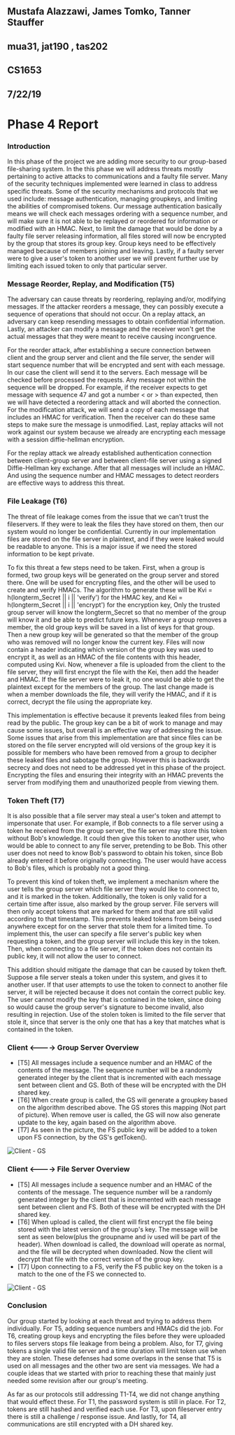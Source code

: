 ## Mustafa Alazzawi, James Tomko, Tanner Stauffer
## mua31, jat190 , tas202
## CS1653
## 7/22/19
# Phase 4 Report
### Introduction

In this phase of the project we are adding more security to our
group-based file-sharing system. In the this phase we will address
threats mostly pertaining to active attacks to communications and a
faulty file server. Many of the security techniques implemented were
learned in class to address specific threats. Some of the security
mechanisms and protocols that we used include: message authentication,
managing groupkeys, and limiting the abilities of compromised tokens.
Our message authentication basically means we will check each messages
ordering with a sequence number, and will make sure it is not able to be
replayed or reordered for information or modified with an HMAC. Next, to
limit the damage that would be done by a faulty file server releasing
information, all files stored will now be encrypted by the group that
stores its group key. Group keys need to be effectively managed because
of members joining and leaving. Lastly, if a faulty server were to give
a user's token to another user we will prevent further use by limiting
each issued token to only that particular server.

### Message Reorder, Replay, and Modification (T5)

The adversary can cause threats by reordering, replaying and/or, modifying messages. If the attacker reorders a message,
they can possibly execute a sequence of operations that should not occur. On a replay attack, an adversary can keep resending
messages to obtain confidential information. Lastly, an attacker can modify a message and the receiver won't get the actual
messages that they were meant to receive causing incongruence.

For the reorder attack, after establishing a secure connection between client and the group server and client and the file server,
the sender will start sequence number that will be encrypted and sent with each message. In our case the client will send it
to the servers. Each message will be checked before processed the requests. Any message not within the sequence will be
dropped. For example, if the receiver expects to get message with sequence 47 and got a number < or > than expected, then we will
have detected a reordering attack and will aborted the connection. For
the modification attack, we will send a copy of each message that
includes an HMAC for verification.
Then the receiver can do these same steps to make sure the message is unmodified. Last, replay attacks will not work
against our system because we already are encrypting each message with a session diffie-hellman encryption.

For the replay attack we already established authentication connection between client-group server and
between client-file server using a signed Diffie-Hellman key exchange.
After that all messages will include an HMAC. And using
the sequence number and HMAC messages to
detect reorders are effective ways to address this threat.

### File Leakage (T6)

The threat of file leakage comes from the issue that we can't trust the fileservers. If they were to leak the files they have stored on them, then our system would no longer be confidential. Currently in our implementation files are stored on the file server in plaintext, and if they were leaked would be readable to anyone. This is a major issue if we need the stored information to be kept private.

To fix this threat a few steps need to be taken. First, when a group is
formed, two group keys will be generated on the group server and stored
there. One will be used for encrypting files, and the other will be used
to create and verify HMACs. The algorithm to generate these will be Kvi
= h(longterm_Secret || i || 'verify') for the HMAC key, and Kei =
h(longterm_Secret || i || 'encrypt') for the encryption key, Only the
trusted group server will know the longterm_Secret so that no member of
the group will know it and be able to predict future keys. Whenever a
group removes a member, the old group keys will be saved in a list of
keys for that group. Then a new group key will be generated so that the
member of the group who was removed will no longer know the current key.
Files will now contain a header indicating which version of the group
key was used to encrypt it, as well as an HMAC of the file contents with
this header, computed using Kvi. Now, whenever a file is uploaded from
the client to the file server, they will first encrypt the file with the
Kei, then add the header and HMAC. If the file server were to leak it,
no one would be able to get the plaintext except for the members of the
group.  The last change made is when a member downloads the file, they
will verify the HMAC, and if it is correct, decrypt the file using the
appropriate key.

This implementation is effective because it prevents leaked files from
being read by the public. The group key can be a bit of work to manage
and may cause some issues, but overall is an effective way of addressing
the issue. Some issues that arise from this implementation are that
since files can be stored on the file server encrypted will old versions
of the group key it is possible for members who have been removed from a
group to decipher these leaked files and sabotage the group. However
this is backwards secrecy and does not need to be addressed yet in this
phase of the project. Encrypting the files and ensuring their integrity
with an HMAC prevents the server from modifying them and unauthorized
people from viewing them.

### Token Theft (T7)
It is also possible that a file server may steal a user's token and
attempt to impersonate that user. For example, if Bob connects to a file
server using a token he received from the group server, the file server
may store this token without Bob's knowledge. It could then give this
token to another user, who would be able to connect to any file server,
pretending to be Bob. This other user does not need to know Bob's
password to obtain his token, since Bob already entered it before
originally connecting. The user would have access to Bob's files, which
is probably not a good thing.

To prevent this kind of token theft, we implement a mechanism where the
user tells the group server which file server they would like to connect
to, and it is marked in the token. Additionally, the token is only valid
for a certain time after issue, also marked by the group server. File
servers will then only accept tokens that are marked for them and that
are still valid according to that timestamp. This prevents leaked tokens
from being used anywhere except for on the server that stole them for a
limited time. To implement this, the user can specify a file server's
public key when requesting a token, and the group server will include
this key in the token. Then, when connecting to a file server, if the
token does not contain its public key, it will not allow the user to
connect.

This addition should mitigate the damage that can be caused by token
theft. Suppose a file server steals a token under this system, and gives
it to another user. If that user attempts to use the token to connect to
another file server, it will be rejected because it does not contain the
correct public key. The user cannot modify the key that is contained in
the token, since doing so would cause the group server's signature to
become invalid, also resulting in rejection. Use of the stolen token is
limited to the file server that stole it, since that server is the only
one that has a key that matches what is contained in the token.

### Client <----> Group Server Overview
* [T5] All messages include a sequence number and an HMAC of the contents of the message. The sequence number will be a randomly generated integer by the client that is incremented with each message sent between client and GS. Both of these will be encrypted with the DH shared key.
* [T6] When create group is called, the GS will generate a groupkey based on the algorithm described above. The GS stores this mapping (Not part of picture). When remove user is called, the GS will now also generate update to the key, again based on the algorithm above.
* [T7] As seen in the picture, the FS public key will be added to a token upon FS connection, by the GS's getToken().

![Client - GS](report_img/p4_client_gs.jpg)

### Client <----> File Server Overview
* [T5] All messages include a sequence number and an HMAC of the contents of the message. The sequence number will be a randomly generated integer by the client that is incremented with each message sent between client and FS. Both of these will be encrypted with the DH shared key.
* [T6] When upload is called, the client will first encrypt the file being stored with the latest version of the group's key. The message will be sent as seen below(plus the groupname and iv used will be part of the header). When download is called, the download will operate as normal, and the file will be decrypted when downloaded. Now the client will decrypt that file with the correct version of the group key.
* [T7] Upon connecting to a FS, verify the FS public key on the token is a match to the one of the FS we connected to.

![Client - GS](report_img/p4_client_fs.jpg)

### Conclusion
Our group started by looking at each threat and trying to address them individually. For T5, adding sequence numbers and HMACs did the job. For T6, creating group keys and encrypting the files before they were uploaded to files servers stops file leakage from being a problem. Also, for T7, giving tokens a single valid file server and a time duration will limit token use when they are stolen. These defenses had some overlaps in the sense that T5 is used on all messages and the other two are sent via messages. We had a couple ideas that we started with prior to reaching these that mainly just needed some revision after our group's meeting.

As far as our protocols still addressing T1-T4, we did not change anything that would effect these. For T1, the password system is still in place. For T2, tokens are still hashed and verified each use. For T3, upon fileserver entry there is still a challenge / response issue.  And lastly, for T4, all communications are still encrypted with a DH shared key.
